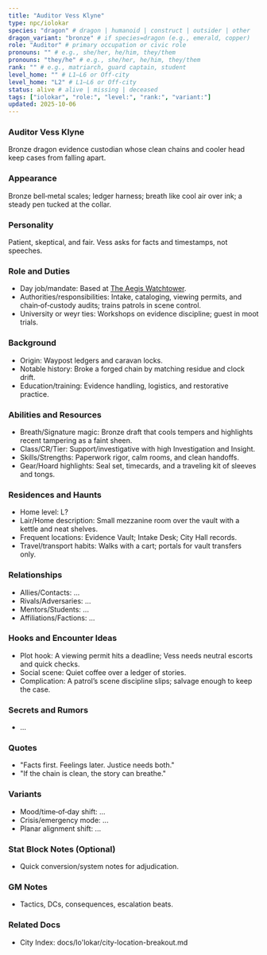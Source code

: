 ```yaml
---
title: "Auditor Vess Klyne"
type: npc/iolokar
species: "dragon" # dragon | humanoid | construct | outsider | other
dragon_variant: "bronze" # if species=dragon (e.g., emerald, copper)
role: "Auditor" # primary occupation or civic role
pronouns: "" # e.g., she/her, he/him, they/them
pronouns: "they/he" # e.g., she/her, he/him, they/them
rank: "" # e.g., matriarch, guard captain, student
level_home: "" # L1–L6 or Off‑city
level_home: "L2" # L1–L6 or Off‑city
status: alive # alive | missing | deceased
tags: ["iolokar", "role:", "level:", "rank:", "variant:"]
updated: 2025-10-06
---
```

### Auditor Vess Klyne

Bronze dragon evidence custodian whose clean chains and cooler head keep cases from falling apart.

### Appearance

Bronze bell‑metal scales; ledger harness; breath like cool air over ink; a steady pen tucked at the collar.

### Personality

Patient, skeptical, and fair. Vess asks for facts and timestamps, not speeches.

### Role and Duties

- Day job/mandate: Based at [The Aegis Watchtower](docs/Io'lokar/Locations/the-aegis-watchtower.md).
- Authorities/responsibilities: Intake, cataloging, viewing permits, and chain‑of‑custody audits; trains patrols in scene control.
- University or weyr ties: Workshops on evidence discipline; guest in moot trials.

### Background

- Origin: Waypost ledgers and caravan locks.
- Notable history: Broke a forged chain by matching residue and clock drift.
- Education/training: Evidence handling, logistics, and restorative practice.

### Abilities and Resources

- Breath/Signature magic: Bronze draft that cools tempers and highlights recent tampering as a faint sheen.
- Class/CR/Tier: Support/investigative with high Investigation and Insight.
- Skills/Strengths: Paperwork rigor, calm rooms, and clean handoffs.
- Gear/Hoard highlights: Seal set, timecards, and a traveling kit of sleeves and tongs.

### Residences and Haunts

- Home level: L?
- Lair/Home description: Small mezzanine room over the vault with a kettle and neat shelves.
- Frequent locations: Evidence Vault; Intake Desk; City Hall records.
- Travel/transport habits: Walks with a cart; portals for vault transfers only.

### Relationships

- Allies/Contacts: ...
- Rivals/Adversaries: ...
- Mentors/Students: ...
- Affiliations/Factions: ...

### Hooks and Encounter Ideas

- Plot hook: A viewing permit hits a deadline; Vess needs neutral escorts and quick checks.
- Social scene: Quiet coffee over a ledger of stories.
- Complication: A patrol’s scene discipline slips; salvage enough to keep the case.

### Secrets and Rumors

- ...

### Quotes

- "Facts first. Feelings later. Justice needs both."
- "If the chain is clean, the story can breathe."

### Variants

- Mood/time‑of‑day shift: ...
- Crisis/emergency mode: ...
- Planar alignment shift: ...

### Stat Block Notes (Optional)

- Quick conversion/system notes for adjudication.

### GM Notes

- Tactics, DCs, consequences, escalation beats.

### Related Docs

- City Index: docs/Io'lokar/city-location-breakout.md
